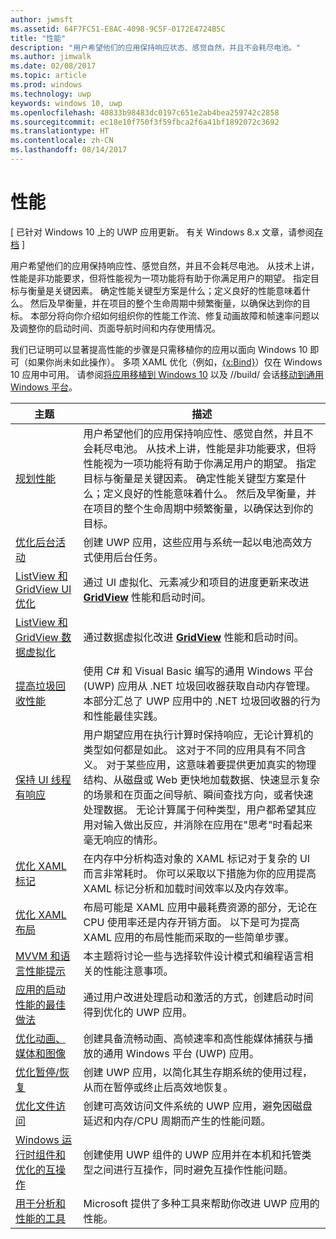 ```yaml
---
author: jwmsft
ms.assetid: 64F7FC51-E8AC-4098-9C5F-0172E4724B5C
title: "性能"
description: "用户希望他们的应用保持响应状态、感觉自然，并且不会耗尽电池。"
ms.author: jimwalk
ms.date: 02/08/2017
ms.topic: article
ms.prod: windows
ms.technology: uwp
keywords: windows 10, uwp
ms.openlocfilehash: 40833b98483dc0197c651e2ab4bea259742c2858
ms.sourcegitcommit: ec18e10f750f3f59fbca2f6a41bf1892072c3692
ms.translationtype: HT
ms.contentlocale: zh-CN
ms.lasthandoff: 08/14/2017
---
```

# <a name="performance"></a>性能

\[ 已针对 Windows 10 上的 UWP 应用更新。 有关 Windows 8.x 文章，请参阅[存档](http://go.microsoft.com/fwlink/p/?linkid=619132) \]

用户希望他们的应用保持响应性、感觉自然，并且不会耗尽电池。 从技术上讲，性能是非功能要求，但将性能视为一项功能将有助于你满足用户的期望。 指定目标与衡量是关键因素。 确定性能关键型方案是什么；定义良好的性能意味着什么。 然后及早衡量，并在项目的整个生命周期中频繁衡量，以确保达到你的目标。 本部分将向你介绍如何组织你的性能工作流、修复动画故障和帧速率问题以及调整你的启动时间、页面导航时间和内存使用情况。

我们已证明可以显著提高性能的步骤是只需移植你的应用以面向 Windows 10 即可（如果你尚未如此操作）。 多项 XAML 优化（例如，[{x:Bind}](https://msdn.microsoft.com/library/windows/apps/Mt204783)）仅在 Windows 10 应用中可用。 请参阅[将应用移植到 Windows 10](https://msdn.microsoft.com/library/windows/apps/Mt238321) 以及 //build/ 会话[移动到通用 Windows 平台](http://channel9.msdn.com/Events/Build/2015/3-741)。

| 主题 | 描述 |
|-------|-------------|
| [规划性能](planning-and-measuring-performance.md) | 用户希望他们的应用保持响应性、感觉自然，并且不会耗尽电池。 从技术上讲，性能是非功能要求，但将性能视为一项功能将有助于你满足用户的期望。 指定目标与衡量是关键因素。 确定性能关键型方案是什么；定义良好的性能意味着什么。 然后及早衡量，并在项目的整个生命周期中频繁衡量，以确保达到你的目标。 |
| [优化后台活动](optimize-background-activity.md) | 创建 UWP 应用，这些应用与系统一起以电池高效方式使用后台任务。 |
| [ListView 和 GridView UI 优化](optimize-gridview-and-listview.md) | 通过 UI 虚拟化、元素减少和项目的进度更新来改进 [<strong>GridView</strong>](https://msdn.microsoft.com/library/windows/apps/BR242705) 性能和启动时间。 |
| [ListView 和 GridView 数据虚拟化](listview-and-gridview-data-optimization.md) | 通过数据虚拟化改进 [<strong>GridView</strong>](https://msdn.microsoft.com/library/windows/apps/BR242705) 性能和启动时间。 |
| [提高垃圾回收性能](improve-garbage-collection-performance.md) | 使用 C# 和 Visual Basic 编写的通用 Windows 平台 (UWP) 应用从 .NET 垃圾回收器获取自动内存管理。 本部分汇总了 UWP 应用中的 .NET 垃圾回收器的行为和性能最佳实践。 |
| [保持 UI 线程有响应](keep-the-ui-thread-responsive.md) | 用户期望应用在执行计算时保持响应，无论计算机的类型如何都是如此。 这对于不同的应用具有不同含义。 对于某些应用，这意味着要提供更加真实的物理结构、从磁盘或 Web 更快地加载数据、快速显示复杂的场景和在页面之间导航、瞬间查找方向，或者快速处理数据。 无论计算属于何种类型，用户都希望其应用对输入做出反应，并消除在应用在&quot;思考&quot;时看起来毫无响应的情形。 |
| [优化 XAML 标记](optimize-xaml-loading.md) | 在内存中分析构造对象的 XAML 标记对于复杂的 UI 而言非常耗时。 你可以采取以下措施为你的应用提高 XAML 标记分析和加载时间效率以及内存效率。 | 
| [优化 XAML 布局](optimize-your-xaml-layout.md) | 布局可能是 XAML 应用中最耗费资源的部分，无论在 CPU 使用率还是内存开销方面。 以下是可为提高 XAML 应用的布局性能而采取的一些简单步骤。 | 
| [MVVM 和语言性能提示](mvvm-performance-tips.md) | 本主题将讨论一些与选择软件设计模式和编程语言相关的性能注意事项。 |
| [应用的启动性能的最佳做法](best-practices-for-your-app-s-startup-performance.md) | 通过用户改进处理启动和激活的方式，创建启动时间得到优化的 UWP 应用。 |
| [优化动画、媒体和图像](optimize-animations-and-media.md) | 创建具备流畅动画、高帧速率和高性能媒体捕获与播放的通用 Windows 平台 (UWP) 应用。 |
| [优化暂停/恢复](optimize-suspend-resume.md) | 创建 UWP 应用，以简化其生存期系统的使用过程，从而在暂停或终止后高效地恢复。 |
| [优化文件访问](optimize-file-access.md) | 创建可高效访问文件系统的 UWP 应用，避免因磁盘延迟和内存/CPU 周期而产生的性能问题。 |
| [Windows 运行时组件和优化的互操作](windows-runtime-components-and-optimizing-interop.md) | 创建使用 UWP 组件的 UWP 应用并在本机和托管类型之间进行互操作，同时避免互操作性能问题。 |
| [用于分析和性能的工具](tools-for-profiling-and-performance.md) | Microsoft 提供了多种工具来帮助你改进 UWP 应用的性能。|

